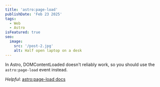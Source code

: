```yaml
---
title: 'astro:page-load'
publishDate: 'Feb 23 2025'
tags:
  - Web
  - Astro
isFeatured: true
seo:
  image:
    src: '/post-2.jpg'
    alt: Half open laptop on a desk
---
```


In Astro, DOMContentLoaded doesn't reliably work, so you should use the `astro:page-load` event instead.

_Helpful_: [astro:page-load docs](https://docs.astro.build/en/reference/modules/astro-transitions/#astropage-load-event)

